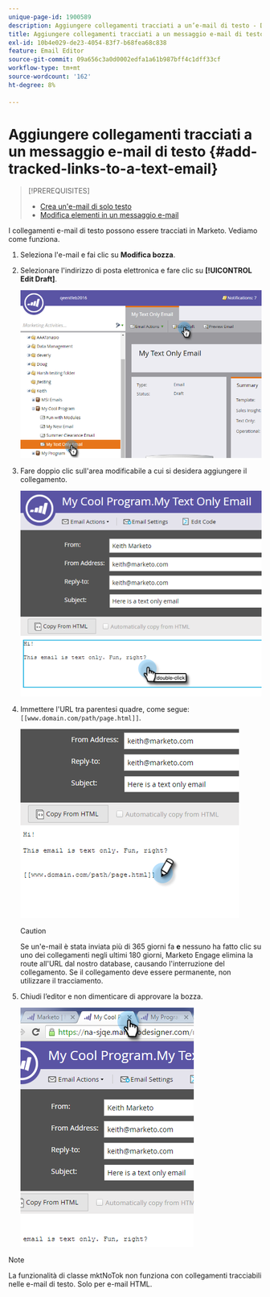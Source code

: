 ```yaml
---
unique-page-id: 1900589
description: Aggiungere collegamenti tracciati a un’e-mail di testo - Documentazione di Marketo - Documentazione del prodotto
title: Aggiungere collegamenti tracciati a un messaggio e-mail di testo
exl-id: 10b4e029-de23-4054-83f7-b68fea68c838
feature: Email Editor
source-git-commit: 09a656c3a0d0002edfa1a61b987bff4c1dff33cf
workflow-type: tm+mt
source-wordcount: '162'
ht-degree: 8%

---
```


# Aggiungere collegamenti tracciati a un messaggio e-mail di testo {#add-tracked-links-to-a-text-email}

>[!PREREQUISITES]
>
>* [Crea un&#39;e-mail di solo testo](/help/marketo/product-docs/email-marketing/general/creating-an-email/create-a-text-only-email.md)
>* [Modifica elementi in un messaggio e-mail](/help/marketo/product-docs/email-marketing/general/email-editor-2/edit-elements-in-an-email.md)

I collegamenti e-mail di testo possono essere tracciati in Marketo. Vediamo come funziona.

1. Seleziona l&#39;e-mail e fai clic su **Modifica bozza**.

1. Selezionare l&#39;indirizzo di posta elettronica e fare clic su **[!UICONTROL Edit Draft]**.

   ![](assets/one-9.png)

1. Fare doppio clic sull&#39;area modificabile a cui si desidera aggiungere il collegamento.

   ![](assets/two-8.png)

1. Immettere l&#39;URL tra parentesi quadre, come segue: `[[www.domain.com/path/page.html]]`.

   ![](assets/three-8.png)

   >[!CAUTION]
   >
   >Se un&#39;e-mail è stata inviata più di 365 giorni fa **e** nessuno ha fatto clic su uno dei collegamenti negli ultimi 180 giorni, Marketo Engage elimina la route all&#39;URL dal nostro database, causando l&#39;interruzione del collegamento. Se il collegamento deve essere permanente, non utilizzare il tracciamento.

1. Chiudi l’editor e non dimenticare di approvare la bozza.

   ![](assets/four-6.png)

>[!NOTE]
>
>La funzionalità di classe mktNoTok non funziona con collegamenti tracciabili nelle e-mail di testo. Solo per e-mail HTML.
